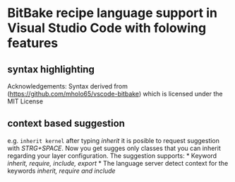 # BitBake recipe language support in Visual Studio Code with folowing features

## syntax highlighting
Acknowledgements:
Syntax derived from (https://github.com/mholo65/vscode-bitbake) which is licensed under the MIT License
## context based suggestion
  e.g. ```inherit kernel``` after typing *inherit* it is posible to request suggestion with *STRG+SPACE*. Now you get sugges only classes that you can inherit regarding your layer configuration.
  The suggestion supports:
     * Keyword *inherit, require, include, export*
     * The language server detect context for the keywords *inherit, require and include*




